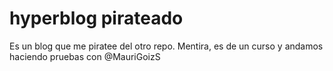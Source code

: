 # hyperblog pirateado
Es un blog que me piratee del otro repo. Mentira, es de un curso y andamos haciendo pruebas con @MauriGoizS
